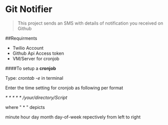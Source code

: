 # Git Notifier


>This project sends an SMS with details of notification you received on Github

##Requirments
* Twilio Account
* Github Api Access token
* VM/Server for cronjob


####To setup a **cronjob**

Type: _crontab -e_ in terminal

Enter the time setting for cronjob as following per format

_* * * * * /your/directory/Script_

where " * " depicts 

minute hour day month day-of-week repectively from left to right
